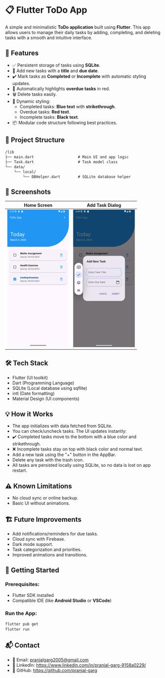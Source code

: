 # 📋 Flutter ToDo App

A simple and minimalistic **ToDo application** built using **Flutter**. This app allows users to manage their daily tasks by adding, completing, and deleting tasks with a smooth and intuitive interface.

## 🚀 Features

- ✅ Persistent storage of tasks using **SQLite**.
- 📝 Add new tasks with a **title** and **due date**.
- ✔️ Mark tasks as **Completed** or **Incomplete** with automatic styling updates.
- 📅 Automatically highlights **overdue tasks** in red.
- 🗑️ Delete tasks easily.
- 🎨 Dynamic styling:
  - Completed tasks: **Blue text** with **strikethrough**.
  - Overdue tasks: **Red text**.
  - Incomplete tasks: **Black text**.
- 📦 Modular code structure following best practices.


## 📂 Project Structure

```plaintext
/lib
├── main.dart                    # Main UI and app logic
├── Task.dart                    # Task model class
└── data/
    └── local/
        └── DBHelper.dart        # SQLite database helper
```



## 📱 Screenshots

| Home Screen | Add Task Dialog |
|-------------|-----------------|
|<img src="Screenshot_20250303_182948.png" width="200"/>|<img src="Screenshot_20250303_183001.png" width="200"/>|

## 🛠️ Tech Stack

- Flutter (UI toolkit)
- Dart (Programming Language)
- SQLite (Local database using sqflite)
- intl (Date formatting)
- Material Design (UI components)


## 💡 How it Works

- The app initializes with data fetched from SQLite.
- You can check/uncheck tasks. The UI updates instantly:
- ✔️ Completed tasks move to the bottom with a blue color and strikethrough.
- ❌ Incomplete tasks stay on top with black color and normal text.
- Add a new task using the "+" button in the AppBar.
- Delete any task with the trash icon.
- All tasks are persisted locally using SQLite, so no data is lost on app restart.

## ⚠️ Known Limitations

- No cloud sync or online backup.
- Basic UI without animations.

## 🏗️ Future Improvements

- Add notifications/reminders for due tasks.
- Cloud sync with Firebase.
- Dark mode support.
- Task categorization and priorities.
- Improved animations and transitions.
## 🏃 Getting Started

### Prerequisites:
- Flutter SDK installed
- Compatible IDE (like **Android Studio** or **VSCode**)

### Run the App:
```bash
flutter pub get
flutter run
```

## 📬 Contact
- 📧 Email: pranjalgarg2005@gmail.com
- 💼 LinkedIn: https://www.linkedin.com/in/pranjal-garg-9158a0229/
- 🐙 GitHub: https://github.com/pranjal-garg
